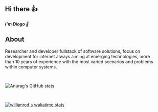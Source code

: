 ## Hi there 👍 

##### I'm Diogo 👋

## About

Researcher and developer fullstack of software solutions, focus on development for internet always aiming at emerging technologies, more than 10 years of experience with the most varied scenarios and problems within computer systems.

<br>

![Anurag's GitHub stats](https://github-readme-stats.vercel.app/api?username=diogosalmeida&show_icons=true&theme=radical)

<br>

[![willianrod's wakatime stats](https://github-readme-stats.vercel.app/api/wakatime?username=diogosalmeida)](https://github.com/diogosalmeida/github-readme-stats)


              
